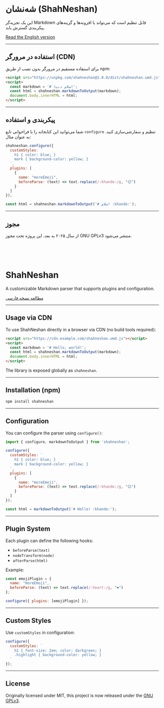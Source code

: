


<a id="نسخه-فارسی"></a>
# شه‌نشان (ShahNeshan)

این یک تجزیه‌گر Markdown قابل تنظیم است که می‌تواند با افزونه‌ها و گزینه‌های پیکربندی گسترش یابد.

[Read the English version](#ShahNeshan)

---

## استفاده در مرورگر (CDN)

برای استفاده مستقیم در مرورگر بدون نصب از طریق npm:

```html
<script src="https://unpkg.com/shahneshan@2.0.0/dist/shahneshan.umd.js"></script>
<script>
  const markdown = '# سلام دنیا!';
  const html = shahneshan.markdownToOutput(markdown);
  document.body.innerHTML = html;
</script>
````

---

## پیکربندی و استفاده

شما می‌توانید این کتابخانه را با فراخوانی تابع `configure` تنظیم و سفارشی‌سازی کنید. به عنوان مثال:

```javascript
shahneshan.configure({
  customStyles: `
    h1 { color: blue; }
    mark { background-color: yellow; }
  `,
  plugins: [
    {
      name: "moreEmoji",
      beforeParse: (text) => text.replace(/:khande:/g, "😊")
    }
  ]
});

const html = shahneshan.markdownToOutput('# سلام! :khande:');
```

---

## مجوز

از سال ۲۰۲۵ به بعد، این پروژه تحت مجوز GNU GPLv3 منتشر می‌شود.

</br>
</br>
</br>

<a id="ShahNeshan"></a>

# ShahNeshan

A customizable Markdown parser that supports plugins and configuration.

[مطالعه نسخه فارسی](#نسخه-فارسی)

---

## Usage via CDN

To use ShahNeshan directly in a browser via CDN (no build tools required):

```html
<script src="https://cdn.example.com/shahneshan.umd.js"></script>
<script>
  const markdown = '# Hello, world!';
  const html = shahneshan.markdownToOutput(markdown);
  document.body.innerHTML = html;
</script>
```

The library is exposed globally as `shahneshan`.

---

## Installation (npm)

```bash
npm install shahneshan
```

---

## Configuration

You can configure the parser using `configure()`:

```javascript
import { configure, markdownToOutput } from 'shahneshan';

configure({
  customStyles: `
    h1 { color: blue; }
    mark { background-color: yellow; }
  `,
  plugins: [
    {
      name: "moreEmoji",
      beforeParse: (text) => text.replace(/:khande:/g, "😊")
    }
  ]
});

const html = markdownToOutput('# Hello! :khande:');
```

---

## Plugin System

Each plugin can define the following hooks:

* `beforeParse(text)`
* `nodeTransform(node)`
* `afterParse(html)`

Example:

```javascript
const emojiPlugin = {
  name: "moreEmoji",
  beforeParse: (text) => text.replace(/:heart:/g, "❤️")
};

configure({ plugins: [emojiPlugin] });
```

---

## Custom Styles

Use `customStyles` in configuration:

```javascript
configure({
  customStyles: `
    h1 { font-size: 2em; color: darkgreen; }
    .highlight { background-color: yellow; }
  `
});
```

---

## License

Originally licensed under MIT, this project is now released under the [GNU GPLv3](LICENSE).
